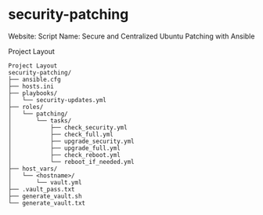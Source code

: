 # security-patching
Website:
Script Name: Secure and Centralized Ubuntu Patching with Ansible

Project Layout
```text
Project Layout
security-patching/
├── ansible.cfg
├── hosts.ini
├── playbooks/
│   └── security-updates.yml
├── roles/
│   └── patching/
│       └── tasks/
│           ├── check_security.yml
│           ├── check_full.yml
│           ├── upgrade_security.yml
│           ├── upgrade_full.yml
│           ├── check_reboot.yml
│           └── reboot_if_needed.yml
├── host_vars/
│   └── <hostname>/
│       └── vault.yml
├── .vault_pass.txt
├── generate_vault.sh
└── generate_vault.txt
```

